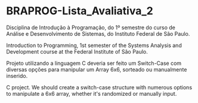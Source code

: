 # BRAPROG-Lista_Avaliativa_2

Disciplina de Introdução à Programação, do 1º semestre do curso de Análise e Desenvolvimento de Sistemas, do Instituto Federal de São Paulo.

Introduction to Programming, 1st semester of the Systems Analysis and Development course at the Federal Institute of São Paulo.

Projeto utilizando a linguagem C deveria ser feito um Switch-Case com diversas opções para manipular um Array 6x6, sorteado ou manualmente inserido.

C project. We should create a switch-case structure with numerous options to manipulate a 6x6 array, whether it's randomized or manually input.
